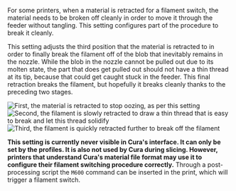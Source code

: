 For some printers, when a material is retracted for a filament switch, the material needs to be broken off cleanly in order to move it through the feeder without tangling. This setting configures part of the procedure to break it cleanly.

This setting adjusts the third position that the material is retracted to in order to finally break the filament off of the blob that inevitably remains in the nozzle. While the blob in the nozzle cannot be pulled out due to its molten state, the part that does get pulled out should not have a thin thread at its tip, because that could get caught stuck in the feeder. This final retraction breaks the filament, but hopefully it breaks cleanly thanks to the preceding two stages.

![First, the material is retracted to stop oozing, as per this setting](images/filament_switch_anti_ooze.svg)
![Second, the filament is slowly retracted to draw a thin thread that is easy to break and let this thread solidify](images/filament_switch_break_preparation.svg)
![Third, the filament is quickly retracted further to break off the filament](images/filament_switch_break.svg)

**This setting is currently never visible in Cura's interface. It can only be set by the profiles. It is also not used by Cura during slicing. However, printers that understand Cura's material file format may use it to configure their filament switching procedure correctly.** Through a post-processing script the `M600` command can be inserted in the print, which will trigger a filament switch.